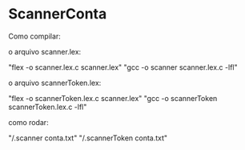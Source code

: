 # ScannerConta
 
Como compilar:

o arquivo scanner.lex:

"flex -o scanner.lex.c scanner.lex"
"gcc -o scanner scanner.lex.c -lfl"

o arquivo scannerToken.lex:

"flex -o scannerToken.lex.c scanner.lex"
"gcc -o scannerToken scannerToken.lex.c -lfl"

como rodar:

"/.scanner conta.txt"
"/.scannerToken conta.txt"

